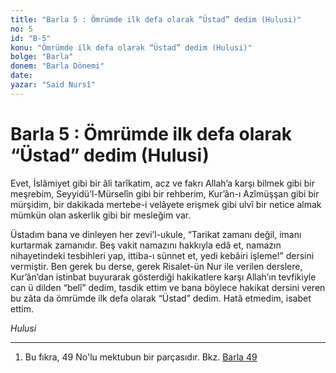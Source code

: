```yaml
---
title: "Barla 5 : Ömrümde ilk defa olarak “Üstad” dedim (Hulusi)"
no: 5
id: "B-5"
konu: "Ömrümde ilk defa olarak “Üstad” dedim (Hulusi)"
bolge: "Barla"
donem: "Barla Dönemi"
date: 
yazar: "Said Nursî"
---
```


# Barla 5 : Ömrümde ilk defa olarak “Üstad” dedim (Hulusi)

Evet, İslâmiyet gibi bir âli tarîkatim, acz ve fakrı Allah’a karşı bilmek gibi bir meşrebim, Seyyidü’l-Mürselîn gibi bir rehberim, Kur’ân-ı Azîmüşşan gibi bir mürşidim, bir dakikada mertebe-i velâyete erişmek gibi ulvî bir netice almak mümkün olan askerlik gibi bir mesleğim var.

Üstadım bana ve dinleyen her zevi’l-ukule, “Tarikat zamanı değil, imanı kurtarmak zamanıdır. Beş vakit namazını hakkıyla edâ et, namazın nihayetindeki tesbihleri yap, ittiba-ı sünnet et, yedi kebâiri işleme!” dersini vermiştir. Ben gerek bu derse, gerek Risalet-ün Nur ile verilen derslere, Kur’ân’dan istinbat buyurarak gösterdiği hakikatlere karşı Allah’ın tevfikiyle can ü dilden “belî” dedim, tasdik ettim ve bana böylece hakikat dersini veren bu zâta da ömrümde ilk defa olarak “Üstad” dedim. Hatâ etmedim, isabet ettim.

*Hulusi*

***

1. Bu fıkra, 49 No'lu mektubun bir parçasıdır. Bkz. [Barla 49](B-49.md)
